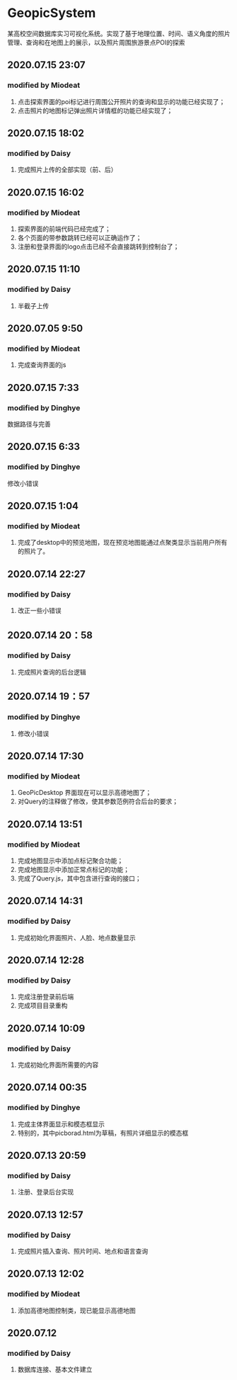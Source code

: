 # GeopicSystem
某高校空间数据库实习可视化系统。实现了基于地理位置、时间、语义角度的照片管理、查询和在地图上的展示，以及照片周围旅游景点POI的探索

## 2020.07.15 23:07

### modified by Miodeat

1. 点击探索界面的poi标记进行周围公开照片的查询和显示的功能已经实现了；
2. 点击照片的地图标记弹出照片详情框的功能已经实现了；

## 2020.07.15 18:02
### modified by Daisy
1. 完成照片上传的全部实现（前、后）

## 2020.07.15 16:02
### modified by Miodeat

1. 探索界面的前端代码已经完成了；
2. 各个页面的带参数跳转已经可以正确运作了；
3. 注册和登录界面的logo点击已经不会直接跳转到控制台了；

## 2020.07.15 11:10
### modified by Daisy
1. 半截子上传

## 2020.07.05 9:50

### modified by Miodeat

1. 完成查询界面的js

## 2020.07.15 7:33

### modified by Dinghye
数据路径与完善

## 2020.07.15 6:33

### modified by Dinghye
修改小错误

## 2020.07.15 1:04

### modified by Miodeat

1. 完成了desktop中的预览地图，现在预览地图能通过点聚类显示当前用户所有的照片了。

## 2020.07.14 22:27

### modified by Daisy
1. 改正一些小错误

## 2020.07.14 20：58

### modified by Daisy
1. 完成照片查询的后台逻辑

## 2020.07.14 19：57

### modified by Dinghye
1. 修改小错误

## 2020.07.14 17:30

### modified by Miodeat

1. GeoPicDesktop 界面现在可以显示高德地图了；
2. 对Query的注释做了修改，使其参数范例符合后台的要求；

## 2020.07.14 13:51

### modified by Miodeat

1. 完成地图显示中添加点标记聚合功能；
2. 完成地图显示中添加正常点标记的功能；
3. 完成了Query.js，其中包含进行查询的接口；

## 2020.07.14 14:31

### modified by Daisy
1. 完成初始化界面照片、人脸、地点数量显示

## 2020.07.14 12:28

### modified by Daisy
1. 完成注册登录前后端
2. 完成项目目录重构

## 2020.07.14 10:09

### modified by Daisy

1. 完成初始化界面所需要的内容


## 2020.07.14 00:35

### modified by Dinghye
1. 完成主体界面显示和模态框显示
2. 特别的，其中picborad.html为草稿，有照片详细显示的模态框


## 2020.07.13 20:59

### modified by Daisy

1. 注册、登录后台实现


## 2020.07.13 12:57

### modified by Daisy

1. 完成照片插入查询、照片时间、地点和语言查询



## 2020.07.13 12:02

### modified by Miodeat

1. 添加高德地图控制类，现已能显示高德地图


## 2020.07.12

### modified by Daisy

1. 数据库连接、基本文件建立


